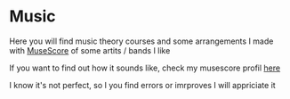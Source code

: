 # Music

Here you will find music theory courses and some arrangements I made with [MuseScore](musescore.org) of some artits / bands I like

If you want to find out how it sounds like, check my musescore profil [here](https://musescore.com/user/74040067)

I know it's not perfect, so I you find errors or imrproves I will appriciate it 
